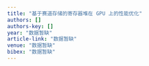 ```yaml
---
title: "基于赛道存储的寄存器堆在 GPU 上的性能优化"
authors: []
authors-key: []
year: "数据暂缺"
article-link: "数据暂缺"
venue: "数据暂缺"
bibex: "数据暂缺"
---
```


